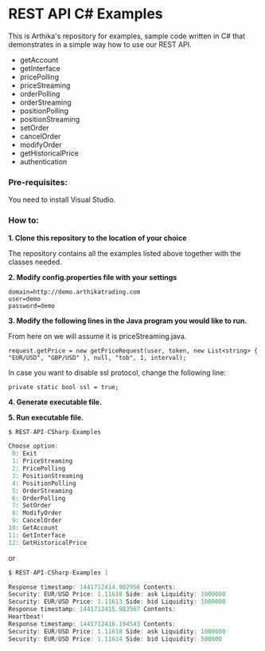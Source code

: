 # REST API C# Examples
This is Arthika's repository for examples, sample code written in C# that demonstrates in a simple way how to use our REST API.

* getAccount
* getInterface
* pricePolling
* priceStreaming
* orderPolling
* orderStreaming
* positionPolling
* positionStreaming
* setOrder
* cancelOrder
* modifyOrder
* getHistoricalPrice
* authentication

### Pre-requisites:
You need to install Visual Studio. 

### How to:

**1. Clone this repository to the location of your choice** 

The repository contains all the examples listed above together with the classes needed. 

**2. Modify config.properties file with your settings** 

```
domain=http://demo.arthikatrading.com
user=demo
password=demo
```

**3. Modify the following lines in the Java program you would like to run.** 

From here on we will assume it is priceStreaming.java.
```
request.getPrice = new getPriceRequest(user, token, new List<string> { "EUR/USD", "GBP/USD" }, null, "tob", 1, interval);
```

In case you want to disable ssl protocol, change the following line:
```
private static bool ssl = true;
```

**4. Generate executable file.**


**5. Run executable file.**
```javascript
$ REST-API-CSharp-Examples

Choose option: 
 0: Exit
 1: PriceStreaming
 2: PricePolling
 3: PositionStreaming
 4: PositionPolling
 5: OrderStreaming
 6: OrderPolling
 7: SetOrder
 8: ModifyOrder
 9: CancelOrder
10: GetAccount
11: GetInterface
12: GetHistoricalPrice
```

or

```javascript
$ REST-API-CSharp-Examples 1

Response timestamp: 1441712414.982956 Contents:
Security: EUR/USD Price: 1.11618 Side: ask Liquidity: 1000000
Security: EUR/USD Price: 1.11613 Side: bid Liquidity: 1000000
Response timestamp: 1441712415.983567 Contents:
Heartbeat!
Response timestamp: 1441712416.194543 Contents:
Security: EUR/USD Price: 1.11618 Side: ask Liquidity: 1000000
Security: EUR/USD Price: 1.11614 Side: bid Liquidity: 500000
```


